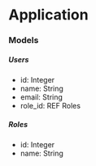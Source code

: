 # Application

### Models
##### Users
- id: Integer
- name: String
- email: String
- role_id: REF Roles

##### Roles
- id: Integer
- name: String